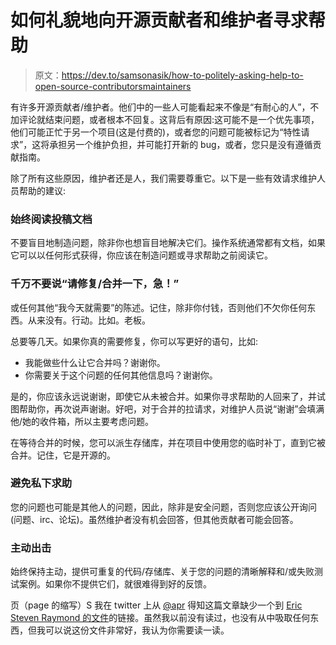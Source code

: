 # 如何礼貌地向开源贡献者和维护者寻求帮助

> 原文：<https://dev.to/samsonasik/how-to-politely-asking-help-to-open-source-contributorsmaintainers>

有许多开源贡献者/维护者。他们中的一些人可能看起来不像是“有耐心的人”，不加评论就结束问题，或者根本不回复。这背后有原因:这可能不是一个优先事项，他们可能正忙于另一个项目(这是付费的)，或者您的问题可能被标记为“特性请求”，这将承担另一个维护负担，并可能打开新的 bug，或者，您只是没有遵循贡献指南。

除了所有这些原因，维护者还是人，我们需要尊重它。以下是一些有效请求维护人员帮助的建议:

### 始终阅读投稿文档

不要盲目地制造问题，除非你也想盲目地解决它们。操作系统通常都有文档，如果它可以以任何形式获得，你应该在制造问题或寻求帮助之前阅读它。

### 千万不要说“请修复/合并一下，急！”

或任何其他“我今天就需要”的陈述。记住，除非你付钱，否则他们不欠你任何东西。从来没有。行动。比如。老板。

总要等几天。如果你真的需要修复，你可以写更好的语句，比如:

*   我能做些什么让它合并吗？谢谢你。
*   你需要关于这个问题的任何其他信息吗？谢谢你。

是的，你应该永远说谢谢，即使它从未被合并。如果你寻求帮助的人回来了，并试图帮助你，再次说声谢谢。好吧，对于合并的拉请求，对维护人员说“谢谢”会填满他/她的收件箱，所以主要考虑问题。

在等待合并的时候，您可以派生存储库，并在项目中使用您的临时补丁，直到它被合并。记住，它是开源的。

### 避免私下求助

您的问题也可能是其他人的问题，因此，除非是安全问题，否则您应该公开询问(问题、irc、论坛)。虽然维护者没有机会回答，但其他贡献者可能会回答。

### 主动出击

始终保持主动，提供可重复的代码/存储库、关于您的问题的清晰解释和/或失败测试案例。如果你不提供它们，就很难得到好的反馈。

页（page 的缩写）S
我在 twitter 上从 [@apr](https://twitter.com/apr/status/841702332937170946) 得知这篇文章缺少一个到 [Eric Steven Raymond 的文件](http://www.catb.org/esr/faqs/smart-questions.html)的链接。虽然我以前没有读过，也没有从中吸取任何东西，但我可以说这份文件非常好，我认为你需要读一读。